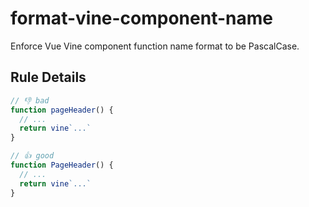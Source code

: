 # format-vine-component-name

Enforce Vue Vine component function name format to be PascalCase.

## Rule Details

<!-- eslint-skip -->
```js
// 👎 bad
function pageHeader() {
  // ...
  return vine`...`
}
```

<!-- eslint-skip -->
```js
// 👍 good
function PageHeader() {
  // ...
  return vine`...`
}
```
